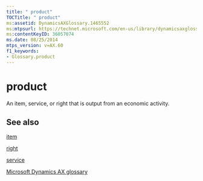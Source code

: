 ```yaml
---
title: " product"
TOCTitle: " product"
ms:assetid: DynamicsAXGlossary.1465552
ms:mtpsurl: https://technet.microsoft.com/en-us/library/dynamicsaxglossary.1465552(v=AX.60)
ms:contentKeyID: 36057074
ms.date: 08/25/2014
mtps_version: v=AX.60
f1_keywords:
- Glossary.product
---
```


# product

An item, service, or right that is output from an economic activity.

## See also

[item](item.md)

[right](right.md)

[service](service.md)

[Microsoft Dynamics AX glossary](glossary/microsoft-dynamics-ax-glossary.md)

  


